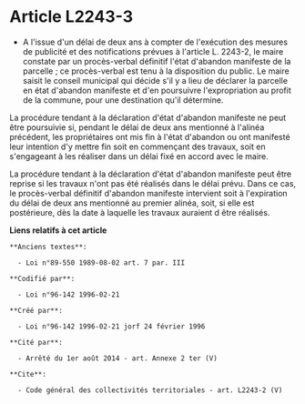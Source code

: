 # Article L2243-3

- A l'issue d'un délai de deux ans à compter de l'exécution des mesures de publicité et des notifications prévues à l'article
L. 2243-2, le maire constate par un procès-verbal définitif l'état d'abandon manifeste de la parcelle ; ce procès-verbal est
tenu à la disposition du public. Le maire saisit le conseil municipal qui décide s'il y a lieu de déclarer la parcelle en
état d'abandon manifeste et d'en poursuivre l'expropriation au profit de la commune, pour une destination qu'il détermine.

La procédure tendant à la déclaration d'état d'abandon manifeste ne peut être poursuivie si, pendant le délai de deux ans
mentionné à l'alinéa précédent, les propriétaires ont mis fin à l'état d'abandon ou ont manifesté leur intention d'y mettre
fin soit en commençant des travaux, soit en s'engageant à les réaliser dans un délai fixé en accord avec le maire.

La procédure tendant à la déclaration d'état d'abandon manifeste peut être reprise si les travaux n'ont pas été réalisés dans
le délai prévu. Dans ce cas, le procès-verbal définitif d'abandon manifeste intervient soit à l'expiration du délai de deux
ans mentionné au premier alinéa, soit, si elle est postérieure, dès la date à laquelle les travaux auraient d être réalisés.

**Liens relatifs à cet article**

	**Anciens textes**:

	  - Loi n°89-550 1989-08-02 art. 7 par. III

	**Codifié par**:

	  - Loi n°96-142 1996-02-21

	**Créé par**:

	  - Loi n°96-142 1996-02-21 jorf 24 février 1996

	**Cité par**:

	  - Arrêté du 1er août 2014 - art. Annexe 2 ter (V)

	**Cite**:

	  - Code général des collectivités territoriales - art. L2243-2 (V)
